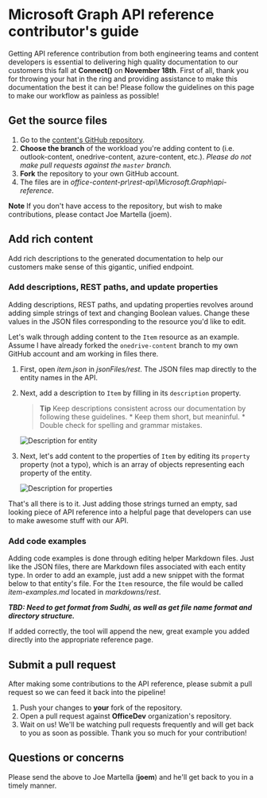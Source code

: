 # Microsoft Graph API reference contributor's guide

Getting API reference contribution from both engineering teams and content developers is essential to delivering high quality documentation to our customers this fall at **Connect()** on **November 18th**. First of all, thank you for throwing your hat in the ring and providing assistance to make this documentation the best it can be! Please follow the guidelines on this page to make our workflow as painless as possible!

## Get the source files

1. Go to the [content's GitHub repository](https://github.com/OfficeDev/office-content-pr). 
2. **Choose the branch** of the workload you're adding content to (i.e. outlook-content, onedrive-content, azure-content, etc.). *Please do not make pull requests against the ```master``` branch.*
3. **Fork** the repository to your own GitHub account.
4. The files are in *office-content-pr\rest-api\Microsoft.Graph\api-reference*.

**Note** If you don't have access to the repository, but wish to make contributions, please contact Joe Martella (joem).

## Add rich content

Add rich descriptions to the generated documentation to help our customers make sense of this gigantic, unified endpoint. 

### Add descriptions, REST paths, and update properties

Adding descriptions, REST paths, and updating properties revolves around adding simple strings of text and changing Boolean values. Change these values in the JSON files corresponding to the resource you'd like to edit. 

Let's walk through adding content to the ```Item``` resource as an example. Assume I have already forked the ```onedrive-content``` branch to my own GitHub account and am working in files there.

1. First, open *item.json* in *jsonFiles/rest*. The JSON files map directly to the entity names in the API.
2. Next, add a description to ```Item``` by filling in its ```description``` property.

	> **Tip** Keep descriptions consistent across our documentation by following these guidelines.
		* Keep them short, but meaninful.
		* Double check for spelling and grammar mistakes.

	![Description for entity](https://github.com/OfficeDev/office-content-pr/blob/master/rest-api/Microsoft.Graph/api-reference/contributing-images/description-entity.PNG)
	 
3. Next, let's add content to the properties of ```Item``` by editing its ```property``` property (not a typo), which is an array of objects representing each property of the entity. 

	![Description for properties](https://github.com/OfficeDev/office-content-pr/blob/master/rest-api/Microsoft.Graph/api-reference/contributing-images/properties-entity.PNG)
	
That's all there is to it. Just adding those strings turned an empty, sad looking piece of API reference into a helpful page that developers can use to make awesome stuff with our API.

### Add code examples

Adding code examples is done through editing helper Markdown files. Just like the JSON files, there are Markdown files associated with each entity type. In order to add an example, just add a new snippet with the format below to that entity's file. For the ```Item``` resource, the file would be called *item-examples.md* located in *markdowns/rest*. 

***TBD: Need to get format from Sudhi, as well as get file name format and directory structure.***

If added correctly, the tool will append the new, great example you added directly into the appropriate reference page.

## Submit a pull request

After making some contributions to the API reference, please submit a pull request so we can feed it back into the pipeline!

1. Push your changes to **your** fork of the repository. 
2. Open a pull request against **OfficeDev** organization's repository.
3. Wait on us! We'll be watching pull requests frequently and will get back to you as soon as possible. Thank you so much for your contribution!

## Questions or concerns

Please send the above to Joe Martella (**joem**) and he'll get back to you in a timely manner.